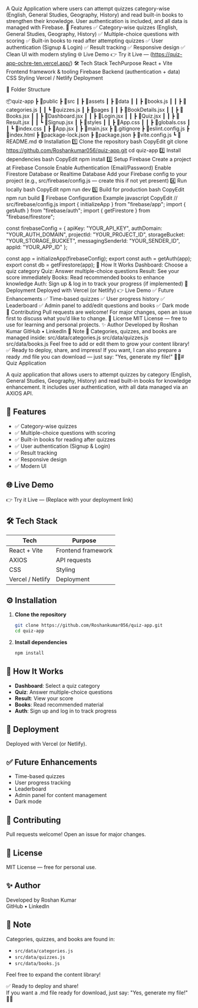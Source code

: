 

A Quiz Application where users can attempt quizzes category-wise (English, General Studies, Geography, History) and read built-in books to strengthen their knowledge. User authentication is included, and all data is managed with Firebase.
🚀 Features
✅ Category-wise quizzes (English, General Studies, Geography, History)
 ✅ Multiple-choice questions with scoring
 ✅ Built-in books to read after attempting quizzes
 ✅ User authentication (Signup & Login)
 ✅ Result tracking
 ✅ Responsive design
 ✅ Clean UI with modern styling
🌐 Live Demo
👉 Try it Live — (https://quiz-app-ochre-ten.vercel.app/)
🛠️ Tech Stack
TechPurpose
React + Vite	Frontend framework & tooling
Firebase	Backend (authentication + data)
CSS	Styling
Vercel / Netlify	Deployment

📂 Folder Structure

📦quiz-app
 ┣ 📂public
 ┣ 📂src
 ┃ ┣ 📂assets
 ┃ ┣ 📂data
 ┃ ┃ ┣ 📜books.js
 ┃ ┃ ┣ 📜categories.js
 ┃ ┃ ┗ 📜quizzes.js
 ┃ ┣ 📂pages
 ┃ ┃ ┣ 📜BookDetails.jsx
 ┃ ┃ ┣ 📜Books.jsx
 ┃ ┃ ┣ 📜Dashboard.jsx
 ┃ ┃ ┣ 📜Login.jsx
 ┃ ┃ ┣ 📜Quiz.jsx
 ┃ ┃ ┣ 📜Result.jsx
 ┃ ┃ ┗ 📜Signup.jsx
 ┃ ┣ 📂styles
 ┃ ┃ ┣ 📜App.css
 ┃ ┃ ┣ 📜globals.css
 ┃ ┃ ┗ 📜index.css
 ┃ ┣ 📜App.jsx
 ┃ ┣ 📜main.jsx
 ┣ 📜.gitignore
 ┣ 📜eslint.config.js
 ┣ 📜index.html
 ┣ 📜package-lock.json
 ┣ 📜package.json
 ┣ 📜vite.config.js
 ┗ 📜README.md
⚙️ Installation
1️⃣ Clone the repository
bash
CopyEdit
git clone https://github.com/Roshankumar056/quiz-app.git
cd quiz-app
2️⃣ Install dependencies
bash
CopyEdit
npm install
3️⃣ Setup Firebase
Create a project at Firebase Console
Enable Authentication (Email/Password)
Enable Firestore Database or Realtime Database
Add your Firebase config to your project (e.g., src/firebase/config.js — create this if not yet present)
4️⃣ Run locally
bash
CopyEdit
npm run dev
5️⃣ Build for production
bash
CopyEdit
npm run build
🔑 Firebase Configuration Example
javascript
CopyEdit
// src/firebase/config.js
import { initializeApp } from "firebase/app";
import { getAuth } from "firebase/auth";
import { getFirestore } from "firebase/firestore";

const firebaseConfig = {
  apiKey: "YOUR_API_KEY",
  authDomain: "YOUR_AUTH_DOMAIN",
  projectId: "YOUR_PROJECT_ID",
  storageBucket: "YOUR_STORAGE_BUCKET",
  messagingSenderId: "YOUR_SENDER_ID",
  appId: "YOUR_APP_ID"
};

const app = initializeApp(firebaseConfig);
export const auth = getAuth(app);
export const db = getFirestore(app);
📖 How It Works
Dashboard: Choose a quiz category
Quiz: Answer multiple-choice questions
Result: See your score immediately
Books: Read recommended books to enhance knowledge
Auth: Sign up & log in to track your progress (if implemented)
🚀 Deployment
Deployed with Vercel (or Netlify)
👉 Live Demo
✅ Future Enhancements
✅ Time-based quizzes
✅ User progress history
✅ Leaderboard
✅ Admin panel to add/edit questions and books
✅ Dark mode
🙌 Contributing
Pull requests are welcome!
 For major changes, open an issue first to discuss what you’d like to change.
📃 License
MIT License — free to use for learning and personal projects.
✨ Author
Developed by Roshan Kumar
GitHub • LinkedIn
📌 Note
📖 Categories, quizzes, and books are managed inside:
src/data/categories.js
src/data/quizzes.js
src/data/books.js
 Feel free to add or edit them to grow your content library!
✅ Ready to deploy, share, and impress!
 If you want, I can also prepare a ready .md file you can download — just say: "Yes, generate my file!" 🚀✨# Quiz Application

A quiz application that allows users to attempt quizzes by category (English, General Studies, Geography, History) and read built-in books for knowledge enhancement. It includes user authentication, with all data managed via an AXIOS API.

## 🚀 Features
- ✅ Category-wise quizzes
- ✅ Multiple-choice questions with scoring
- ✅ Built-in books for reading after quizzes
- ✅ User authentication (Signup & Login)
- ✅ Result tracking
- ✅ Responsive design
- ✅ Modern UI

## 🌐 Live Demo
👉 Try it Live — (Replace with your deployment link)

## 🛠️ Tech Stack
| Tech          | Purpose                      |
|---------------|------------------------------|
| React + Vite  | Frontend framework           |
| AXIOS         | API requests                 |
| CSS           | Styling                      |
| Vercel / Netlify | Deployment                |



## ⚙️ Installation
1. **Clone the repository**
   ```bash
   git clone https://github.com/Roshankumar056/quiz-app.git
   cd quiz-app
   ```

2. **Install dependencies**
   ```bash
   npm install
   ```

## 📖 How It Works
- **Dashboard**: Select a quiz category
- **Quiz**: Answer multiple-choice questions
- **Result**: View your score
- **Books**: Read recommended material
- **Auth**: Sign up and log in to track progress

## 🚀 Deployment
Deployed with Vercel (or Netlify).

## ✅ Future Enhancements
- Time-based quizzes
- User progress tracking
- Leaderboard
- Admin panel for content management
- Dark mode

## 🙌 Contributing
Pull requests welcome! Open an issue for major changes.

## 📃 License
MIT License — free for personal use.

## ✨ Author
Developed by Roshan Kumar  
GitHub • LinkedIn

## 📌 Note
Categories, quizzes, and books are found in:
- `src/data/categories.js`
- `src/data/quizzes.js`
- `src/data/books.js`

Feel free to expand the content library!

✅ Ready to deploy and share!  
If you want a .md file ready for download, just say: "Yes, generate my file!" 🚀✨
